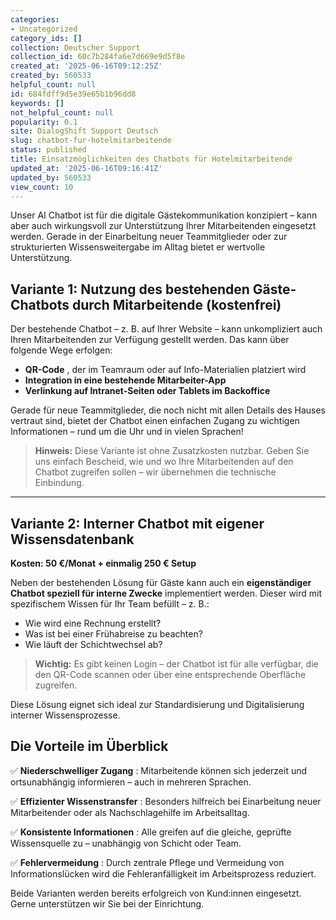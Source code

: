 ```yaml
---
categories:
- Uncategorized
category_ids: []
collection: Deutscher Support
collection_id: 60c7b284fa6e7d669e9d5f8e
created_at: '2025-06-16T09:12:25Z'
created_by: 560533
helpful_count: null
id: 684fdff9d5e39e65b1b96dd8
keywords: []
not_helpful_count: null
popularity: 0.1
site: DialogShift Support Deutsch
slug: chatbot-fur-hotelmitarbeitende
status: published
title: Einsatzmöglichkeiten des Chatbots für Hotelmitarbeitende
updated_at: '2025-06-16T09:16:41Z'
updated_by: 560533
view_count: 10
---
```


Unser AI Chatbot ist für die digitale Gästekommunikation konzipiert – kann aber auch wirkungsvoll zur Unterstützung Ihrer Mitarbeitenden eingesetzt werden. Gerade in der Einarbeitung neuer Teammitglieder oder zur strukturierten Wissensweitergabe im Alltag bietet er wertvolle Unterstützung.

##  **Variante 1: Nutzung des bestehenden Gäste-Chatbots durch Mitarbeitende (kostenfrei)**

  


Der bestehende Chatbot – z. B. auf Ihrer Website – kann unkompliziert auch Ihren Mitarbeitenden zur Verfügung gestellt werden. Das kann über folgende Wege erfolgen:

  


  *  **QR-Code** , der im Teamraum oder auf Info-Materialien platziert wird
  *  **Integration in eine bestehende Mitarbeiter-App**
  *  **Verlinkung auf Intranet-Seiten oder Tablets im Backoffice**

  


Gerade für neue Teammitglieder, die noch nicht mit allen Details des Hauses vertraut sind, bietet der Chatbot einen einfachen Zugang zu wichtigen Informationen – rund um die Uhr und in vielen Sprachen!

  


>  **Hinweis:** Diese Variante ist ohne Zusatzkosten nutzbar. Geben Sie uns einfach Bescheid, wie und wo Ihre Mitarbeitenden auf den Chatbot zugreifen sollen – wir übernehmen die technische Einbindung.

  


* * *

##  **Variante 2: Interner Chatbot mit eigener Wissensdatenbank**

 **Kosten: 50 €/Monat + einmalig 250 € Setup**

  


Neben der bestehenden Lösung für Gäste kann auch ein **eigenständiger Chatbot speziell für interne Zwecke** implementiert werden. Dieser wird mit spezifischem Wissen für Ihr Team befüllt – z. B.:

  * Wie wird eine Rechnung erstellt?
  * Was ist bei einer Frühabreise zu beachten?
  * Wie läuft der Schichtwechsel ab?

  


>  **Wichtig:** Es gibt keinen Login – der Chatbot ist für alle verfügbar, die den QR-Code scannen oder über eine entsprechende Oberfläche zugreifen.

  


Diese Lösung eignet sich ideal zur Standardisierung und Digitalisierung interner Wissensprozesse.

  


##  **Die Vorteile im Überblick**

  


✅ **Niederschwelliger Zugang** : Mitarbeitende können sich jederzeit und ortsunabhängig informieren – auch in mehreren Sprachen.

✅ **Effizienter Wissenstransfer** : Besonders hilfreich bei Einarbeitung neuer Mitarbeitender oder als Nachschlagehilfe im Arbeitsalltag.

✅ **Konsistente Informationen** : Alle greifen auf die gleiche, geprüfte Wissensquelle zu – unabhängig von Schicht oder Team.

✅ **Fehlervermeidung** : Durch zentrale Pflege und Vermeidung von Informationslücken wird die Fehleranfälligkeit im Arbeitsprozess reduziert.

  


Beide Varianten werden bereits erfolgreich von Kund:innen eingesetzt. Gerne unterstützen wir Sie bei der Einrichtung.